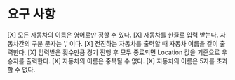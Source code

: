 # 요구 사항
[X] 모든 자동차의 이름은 영어로만 정할 수 있다.
[X] 자동차를 한줄로 입력 받는다. 자동차간의 구분 문자는 ',' 이다.
[X] 전진하는 자동차를 출력할 때 자동차 이름을 같이 출력한다.
[X] 입력받은 횟수만큼 경기 진행 후 모두 종료되면 Location 값을 기준으로 우승자를 출력한다.
[X] 자동차의 이름은 중복될 수 없다.
[X] 자동차의 이름은 5자를 초과할 수 없다.